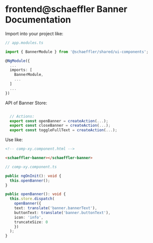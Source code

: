 # frontend@schaeffler Banner Documentation
Import into your project like:

```typescript
// app.modules.ts

import { BannerModule } from '@schaeffler/shared/ui-components';

@NgModule({
  ...
  imports: [
    BannerModule,
    ...
  ]
  ...
})
```

API of Banner Store:
```typescript

  // Actions:
  export const openBanner = createAction(...);
  export const closeBanner = createAction(...);
  export const toggleFullText = createAction(...);
```

Use like:

```html
<!-- comp-xy.component.html -->

<schaeffler-banner></schaeffler-banner>
```

```typescript
// comp-xy.component.ts

public ngOnInit(): void {
  this.openBanner();
}

public openBanner(): void {
  this.store.dispatch(
    openBanner({
    text: translate('banner.bannerText'),
    buttonText: translate('banner.buttonText'),
    icon: 'info',
    truncateSize: 0
    })
  );
}
```
